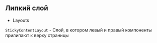 ## Липкий слой

- Layouts

`StickyContentLayout` - Слой, в котором левый и правый компоненты прилипают к верху страницы
